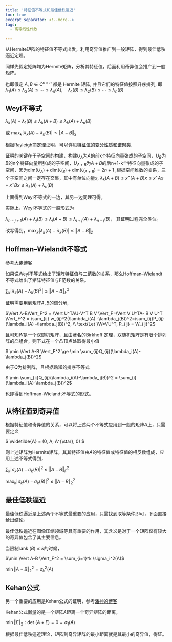 ```yaml
---
title: '特征值不等式和最佳低秩逼近'
toc: true
excerpt_separator: <!--more-->
tags:
  - 高等线性代数
  
---
```



从Hermite矩阵的特征值不等式出发，利用奇异值推广到一般矩阵，得到最佳低秩逼近定理。

<!--more-->

同样先假定矩阵均为Hermite矩阵，分析其特征值，后面利用奇异值会推广到一般矩阵。

也即假定 $A, B \in {C}^{n \times n}$  都是 Hermite 矩阵, 并且它们的特征值按照升序排列, 即$\lambda_{1}(A) \leq \lambda_{2}(A) \leq \cdots \leq \lambda_{n}(A), \quad \lambda_{1}(B) \leq \lambda_{2}(B) \leq \cdots \leq \lambda_{n}(B)$



## Weyl不等式

$\lambda_k(A) + \lambda_1(B) \le \lambda_k(A+B) \le \lambda_k(A)+\lambda_n(B)$

或 $\max_k \vert \lambda_k(A) - \lambda_k(B) \vert \le \Vert A-B \Vert_2$

根据Rayleigh商定理证明，可以详见[特征值的变分性质和谱聚类](https://truenobility303.github.io/Spectral-Clustering/).

证明的关键在于子空间的构建，构建$U_A$为$A$的前k个特征向量张成的子空间，$U_B$为$B$的n个特征向量所张成的子空间，$U_{A+B}$为$A+B$的后n+1-k个特征向量张成的子空间，因为$\text{dim}(U_A)+\text{dim}(U_B) +\text{dim}(U_{A+B}) = 2n+1$ ,根据空间维数的关系，三个子空间之间一定存在交集，其中有单位向量$x$, $\lambda_k(A+B) \le x^{\star} (A+B) x \le x^{\star} A x+x^{\star} B x \le \lambda_k(A) + \lambda_n(B)$ 

上面得到Weyl不等式的一边，其另一边同理可得。

实际上，Weyl不等式的一般形式为

$\lambda_{n-j+1}(A) + \lambda_j(B) \le \lambda_i(A+B) \le \lambda_{i+j}(A) + \lambda_{n-j}(B)$， 其证明过程完全类似。

改写得到，$\max_k \vert \lambda_k(A) - \lambda_k(B) \vert \le \Vert A-B \Vert_2$

## Hoffman–Wielandt不等式

参考[大佬博客](https://djalil.chafai.net/blog/2011/12/03/the-hoffman-wielandt-inequality/)

如果说Weyl不等式给出了矩阵特征值与二范数的关系，那么Hoffman–Wielandt不等式给出了矩阵特征值与F范数的关系。

$\sum_k \vert \lambda_k(A) - \lambda_k(B)^2 \vert \le \Vert A-B \Vert_F^2$

证明需要用到矩阵$A,B$的谱分解,

$\Vert A-B\Vert_F^2 = \Vert U^TAU-V^T B V \Vert_F=\Vert V U^TA- B V U^T \Vert_F^2 = \sum_{ij} w_{ij}^2(\lambda_i(A) -\lambda_j(B))^2=\sum_{ij}P_{ij}(\lambda_i(A) -\lambda_j(B))^2, \\ \text{Let }W=VU^T, P_{ij} = W_{ij}^2$

且可知$W$是一个双随机矩阵，且由著名的Birkhoff 定理，双随机矩阵是有限个排列阵的凸组合，则下式在一个凸顶点处取得最小值

$ \min \Vert A-B \Vert_F^2 \ge \min \sum_{ij}Q_{ij}(\lambda_i(A)-\lambda_j(B))^2$

由于$Q$为排列阵，且根据熟知的排序不等式

$ \min \sum_{ij}Q_{ij}(\lambda_i(A)-\lambda_j(B))^2 = \sum_{i}(\lambda_i(A)-\lambda_j(B))^2$

也即得到Hoffman-Wielandt不等式的形式。



## 从特征值到奇异值

根据特征值和奇异值的关系，可以将上述两个不等式应用到一般的矩阵$A$上，只需要定义

$
\widetilde{A} = (0, A; A^{\star}, 0)
$

则上述矩阵为Hermite矩阵，其其特征值由$A$的特征值或特征值的相反数组成，应用上述不等式得到，

$\sum_k \vert \sigma_k(A) - \sigma_k(B) \vert^2 \le \Vert A-B \Vert_F^2$

$\max_k \vert \sigma_k(A)-\sigma_k(B) \vert^2 \le \Vert A-B \Vert_2^2$



## 最佳低秩逼近

最佳低秩逼近是上述两个不等式最重要的应用，只需找到取等条件即可，下面直接给出结论。

最佳低秩逼近在图像压缩领域等具有重要的作用，其含义是对于一个矩阵仅有较大的奇异值包含了其主要信息。

当限制$\text{rank }(B) \le k$的时候，

$\min \Vert A-B \Vert_F^2 = \sum_{i=1}^k \sigma_i^2(A)$

$\min \Vert A-B \Vert_2^2 = \sigma_k^2(A)$



## Kehan公式

另一个重要的应用是Kehan公式的证明，参考[潘神的博客](https://www.bilibili.com/read/cv8309738?spm_id_from=333.999.0.0)

Kehan公式衡量的是一个矩阵$A$距离一个奇异矩阵的距离，

${\min \Vert E \Vert_2:\text{det }(A+E)=0} = \sigma_1(A)$

根据最佳低秩逼近理论，矩阵到奇异矩阵的最小距离就是其最小的奇异值，得证。
